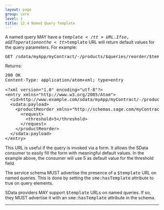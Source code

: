```yaml
---
layout: page
group: core
level: 1
title: 12.4 Named Query Template
---
```


A named query MAY have a <tt>$template</tt> URL. If so, a GET operation on
the <tt>$template</tt> URL will return default values for the query parameters.
For example:

<pre>GET /sdata/myApp/myContract/-/products/$queries/reorder/$template</pre>

Returns:

<pre>200 OK
Content-Type: application/atom+xml; type=entry
&nbsp;
&lt;?xml version="1.0" encoding="utf-8"?&gt;
&lt;entry xmlns="http://www.w3.org/2005/Atom"&gt;
&nbsp; &lt;id&gt;http://www.example.com/sdata/myApp/myContract/-/products/$queries/reorder&lt;/id&gt;
&nbsp; &lt;sdata:payload&gt;
&nbsp;&nbsp;&nbsp; &lt;productReorder xmlns="http://schemas.sage.com/myContract"&gt;
&nbsp; &nbsp;&nbsp;&nbsp; &lt;request&gt;
&nbsp;&nbsp;&nbsp;&nbsp;&nbsp;&nbsp;&nbsp; &lt;threshold&gt;5&lt;/threshold&gt;
&nbsp;&nbsp;&nbsp;&nbsp;&nbsp; &lt;/request&gt;
&nbsp;&nbsp;&nbsp; &lt;/productReorder&gt;
&nbsp; &lt;/sdata:payload&gt;
&lt;/entry&gt;</pre>

This URL is useful if the query is invoked via a form. It allows the SData
consumer to easily fill the form with meaningful default values. In the example
above, the consumer will use&nbsp;5 as default value for the threshold field.

The service schema MUST advertise the presence of a <tt>$template</tt> URL on
named queries. This is done by setting the <tt>sme:hasTemplate</tt> attribute to
true on&nbsp;query&nbsp;elements.

SData providers MAY support <tt>$template</tt> URLs on named
queries. If so, they MUST advertise it with an <tt>sme:hasTemplate</tt>
attribute in the schema.

* * *